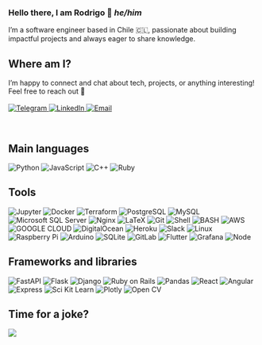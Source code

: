 ### Hello there, I am Rodrigo 👋 <i>he/him</i>
I’m a software engineer based in Chile 🇨🇱, passionate about building impactful projects and always eager to share knowledge.

## Where am I?
I’m happy to connect and chat about tech, projects, or anything interesting! Feel free to reach out 🤖
<br>
<br>
<a href="https://t.me/Nao_Motoki">
  <img alt="Telegram" src="https://img.shields.io/badge/Telegram-2CA5E0?style=for-the-badge&logo=telegram&logoColor=white" />
</a>
<a href="https://www.linkedin.com/in/rodrigo-flores-1207/">
  <img alt="LinkedIn" src="https://img.shields.io/badge/LinkedIn-0077B5?style=for-the-badge&logo=linkedin&logoColor=white" />
</a>
<a href="mailto:dev.rodrigoflores@gmail.com">
  <img alt="Email" src="https://img.shields.io/badge/Email-DF0000?style=for-the-badge&logo=maildotru&logoColor=white" />
</a>

<br/>

## Main languages
![Python](https://img.shields.io/badge/Python-ffe97a?style=for-the-badge&logo=python&logoColor=779dbd)
![JavaScript](https://img.shields.io/badge/Java%20Script-F7DF1E?style=for-the-badge&logo=javascript&logoColor=white)
![C++](https://img.shields.io/badge/C++-00599C?style=for-the-badge&logo=cplusplus&logoColor=white)
![Ruby](https://img.shields.io/badge/Ruby-F5F5F5?style=for-the-badge&logo=ruby&logoColor=red)

## Tools
![Jupyter](https://img.shields.io/badge/Jupyter-F37626.svg?&style=for-the-badge&logo=Jupyter&logoColor=white)
![Docker](https://img.shields.io/badge/Docker-2CA5E0?style=for-the-badge&logo=docker&logoColor=white)
![Terraform](https://img.shields.io/badge/Terraform-F5F5F5?style=for-the-badge&logo=terraform&logoColor=3e3ead)
![PostgreSQL](https://img.shields.io/badge/PostgreSQL-316192?style=for-the-badge&logo=postgresql&logoColor=white)
![MySQL](https://img.shields.io/badge/mysql-4479A1?style=for-the-badge&logo=mysql&logoColor=white)
![Microsoft SQL Server](https://img.shields.io/badge/My%20Sql%20Server-CC2927?style=for-the-badge&logo=microsoftsqlserver&logoColor=white)
![Nginx](https://img.shields.io/badge/Nginx-009639?style=for-the-badge&logo=nginx&logoColor=white)
![LaTeX](https://img.shields.io/badge/LaTeX-47A141?style=for-the-badge&logo=LaTeX&logoColor=white)
![Git](https://img.shields.io/badge/Git-F05032?style=for-the-badge&logo=git&logoColor=white)
![Shell](https://img.shields.io/badge/Shell-121011?style=for-the-badge&logo=gnu-bash&logoColor=white)
![BASH](https://img.shields.io/badge/GNU%20bash-4EAA25?style=for-the-badge&logo=gnubash&logoColor=white)
![AWS](https://img.shields.io/badge/Amazon_AWS-232F3E?style=for-the-badge&logo=amazon-aws&logoColor=white)
![GOOGLE CLOUD](https://img.shields.io/badge/GOOGLE%20CLOUD-F5F5F5?style=for-the-badge&logo=google-cloud&logoColor=7695e8)
![DigitalOcean](https://img.shields.io/badge/Digital_Ocean-0080FF?style=for-the-badge&logo=DigitalOcean&logoColor=white)
![Heroku](https://img.shields.io/badge/Heroku-430098?style=for-the-badge&logo=heroku&logoColor=white)
![Slack](https://img.shields.io/badge/Slack-4A154B?style=for-the-badge&logo=slack&logoColor=white)
![Linux](https://img.shields.io/badge/Linux-FCC624?style=for-the-badge&logo=linux&logoColor=white)
![Raspberry Pi](https://img.shields.io/badge/Raspberry%20Pi-A22846?style=for-the-badge&logo=raspberrypi&logoColor=white)
![Arduino](https://img.shields.io/badge/Arduino-00979D?style=for-the-badge&logo=arduino&logoColor=white)
![SQLite](https://img.shields.io/badge/SQLite-003B57?style=for-the-badge&logo=sqlite&logoColor=white)
![GitLab](https://img.shields.io/badge/GitLab-FC6D26?style=for-the-badge&logo=gitlab&logoColor=white)
![Flutter](https://img.shields.io/badge/Flutter-02569B?style=for-the-badge&logo=flutter&logoColor=white)
![Grafana](https://img.shields.io/badge/Grafana-F46800?style=for-the-badge&logo=grafana&logoColor=white)
![Node](https://img.shields.io/badge/Node.js-339933?style=for-the-badge&logo=nodedotjs&logoColor=white)

## Frameworks and libraries
![FastAPI](https://img.shields.io/badge/fastapi-109989?style=for-the-badge&logo=FASTAPI&logoColor=white)
![Flask](https://img.shields.io/badge/Flask-000000?style=for-the-badge&logo=flask&logoColor=white)
![Django](https://img.shields.io/badge/Django-092E20?style=for-the-badge&logo=django&logoColor=white)
![Ruby on Rails](https://img.shields.io/badge/Ruby%20on%20Rails-cf150e?style=for-the-badge&logo=ruby-on-rails&logoColor=white)
![Pandas](https://img.shields.io/badge/Pandas-2C2D72?style=for-the-badge&logo=pandas&logoColor=white)
![React](https://img.shields.io/badge/React-61DAFB?style=for-the-badge&logo=React&logoColor=white)
![Angular](https://img.shields.io/badge/Angular-F5F5F5?style=for-the-badge&logo=Angular&logoColor=red)
![Express](https://img.shields.io/badge/Express-000000?style=for-the-badge&logo=express&logoColor=white)
![Sci Kit Learn](https://img.shields.io/badge/Sci%20Kit%20Learn-F7931E?style=for-the-badge&logo=scikitlearn&logoColor=white)
![Plotly](https://img.shields.io/badge/Plotly-3F4F75?style=for-the-badge&logo=plotly&logoColor=white)
![Open CV](https://img.shields.io/badge/Open%20CV-5C3EE8?style=for-the-badge&logo=opencv&logoColor=white)

## Time for a joke?
<a><img align="center" src="https://readme-jokes.vercel.app/api"></a>

